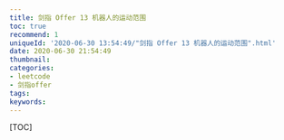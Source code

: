 ```yaml
---
title: 剑指 Offer 13 机器人的运动范围
toc: true
recommend: 1
uniqueId: '2020-06-30 13:54:49/"剑指 Offer 13 机器人的运动范围".html'
date: 2020-06-30 21:54:49
thumbnail:
categories:
- leetcode
- 剑指offer
tags:
keywords:
---
```


[TOC]

<!--more-->
